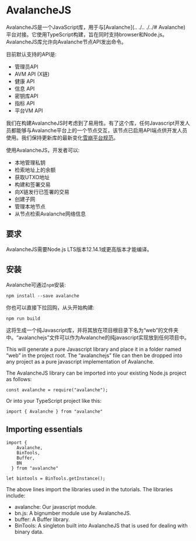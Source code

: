# AvalancheJS

AvalancheJS是一个JavaScript库，用于与[Avalanche](.. ./.. ./../# Avalanche)平台对接。它使用TypeScript构建，旨在同时支持browser和Node.js。AvalancheJS库允许向Avalanche节点API发出命令。

目前默认支持的API是:

* 管理员API
* AVM API \(X链\)
* 健康 API
* 信息 API
* 密钥库API
* 指标 API
* 平台VM API

我们在构建AvalancheJS时考虑到了易用性。有了这个库，任何Javascript开发人员都能够与Avalanche平台上的一个节点交互，该节点已启用API端点供开发人员使用。我们保持更新库的最新变化[雪崩平台规范](https://docs.avax.network/)。

使用AvalancheJS，开发者可以:

* 本地管理私钥
* 检索地址上的余额
* 获取UTXO地址
* 构建和签署交易
* 向X链发行已签署的交易
* 创建子网
* 管理本地节点
* 从节点检索Avalanche网络信息

## 要求

AvalancheJS需要Node.js LTS版本12.14.1或更高版本才能编译。

## 安装

Avalanche可通过`npm`安装:

`npm install --save avalanche`

你也可以直接下拉回购，从头开始构建:

`npm run build`

这将生成一个纯Javascript库，并将其放在项目根目录下名为“web”的文件夹中。“avalanchejs”文件可以作为Avalanche的纯javascript实现放到任何项目中。

This will generate a pure Javascript library and place it in a folder named “web” in the project root. The “avalanchejs” file can then be dropped into any project as a pure javascript implementation of Avalanche.

The AvalancheJS library can be imported into your existing Node.js project as follows:

```text
const avalanche = require("avalanche");
```

Or into your TypeScript project like this:

```text
import { Avalanche } from "avalanche"
```

## Importing essentials

```text
import {
    Avalanche,
    BinTools,
    Buffer,
    BN
  } from "avalanche"

let bintools = BinTools.getInstance();
```

The above lines import the libraries used in the tutorials. The libraries include:

* avalanche: Our javascript module.
* bn.js: A bignumber module use by AvalancheJS.
* buffer: A Buffer library.
* BinTools: A singleton built into AvalancheJS that is used for dealing with binary data.

<!--stackedit_data:
eyJoaXN0b3J5IjpbMzIwNzYyMzQ0XX0=
-->